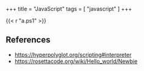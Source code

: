 +++
title = "JavaScript"
tags = [ "javascript" ]
+++

{{< r "a.ps1" >}}

## References

- <https://hyperpolyglot.org/scripting#interpreter>
- <https://rosettacode.org/wiki/Hello_world/Newbie>

